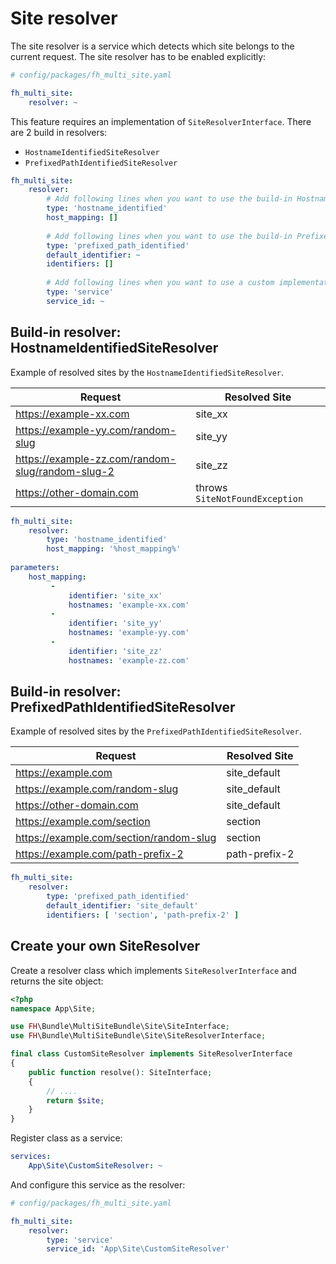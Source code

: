 # Site resolver

The site resolver is a service which detects which site belongs to the current request. The site
resolver has to be enabled explicitly:

``` yaml
# config/packages/fh_multi_site.yaml

fh_multi_site:
    resolver: ~
```

This feature requires an implementation of `SiteResolverInterface`. There are 2 build in resolvers:
- `HostnameIdentifiedSiteResolver`
- `PrefixedPathIdentifiedSiteResolver`

```yaml
fh_multi_site:
    resolver:
        # Add following lines when you want to use the build-in HostnameIdentifiedSiteResolver
        type: 'hostname_identified'
        host_mapping: []
        
        # Add following lines when you want to use the build-in PrefixedPathIdentifiedSiteResolver
        type: 'prefixed_path_identified'
        default_identifier: ~
        identifiers: []  
        
        # Add following lines when you want to use a custom implementation of SiteResolverInterface
        type: 'service'
        service_id: ~
```        

## Build-in resolver: HostnameIdentifiedSiteResolver

Example of resolved sites by the `HostnameIdentifiedSiteResolver`.

| Request  | Resolved Site |
| ------------- | ------------- |
| https://example-xx.com | site_xx |
| https://example-yy.com/random-slug  | site_yy |
| https://example-zz.com/random-slug/random-slug-2 | site_zz |
| https://other-domain.com | throws `SiteNotFoundException` |

```yaml
fh_multi_site:
    resolver:
        type: 'hostname_identified'
        host_mapping: '%host_mapping%'
     
parameters:
    host_mapping:
         -
             identifier: 'site_xx'
             hostnames: 'example-xx.com'
         -
             identifier: 'site_yy'
             hostnames: 'example-yy.com'
         -
             identifier: 'site_zz'
             hostnames: 'example-zz.com'
```

## Build-in resolver: PrefixedPathIdentifiedSiteResolver

Example of resolved sites by the `PrefixedPathIdentifiedSiteResolver`.

| Request  | Resolved Site |
| ------------- | ------------- |
| https://example.com | site_default |
| https://example.com/random-slug  | site_default |
| https://other-domain.com | site_default |
| https://example.com/section | section |
| https://example.com/section/random-slug | section |
| https://example.com/path-prefix-2 | path-prefix-2 |

```yaml
fh_multi_site:
    resolver:
        type: 'prefixed_path_identified'
        default_identifier: 'site_default'
        identifiers: [ 'section', 'path-prefix-2' ]
```

## Create your own SiteResolver

Create a resolver class which implements `SiteResolverInterface` and returns the site object:

``` php
<?php
namespace App\Site;

use FH\Bundle\MultiSiteBundle\Site\SiteInterface;
use FH\Bundle\MultiSiteBundle\Site\SiteResolverInterface;

final class CustomSiteResolver implements SiteResolverInterface
{
    public function resolve(): SiteInterface;
    {
        // ....
        return $site;
    }
}
```

Register class as a service:

``` yaml
services:
    App\Site\CustomSiteResolver: ~
```

And configure this service as the resolver:

``` yaml
# config/packages/fh_multi_site.yaml

fh_multi_site:
    resolver:
        type: 'service'
        service_id: 'App\Site\CustomSiteResolver'
```
